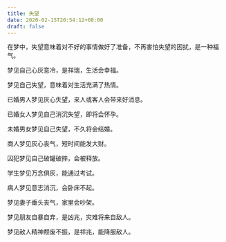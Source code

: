 ```yaml
---
title: 失望
date: 2020-02-15T20:54:12+08:00
draft: false
---
```


在梦中，失望意味着对不好的事情做好了准备，不再害怕失望的困扰，是一种福气。


梦见自己心灰意冷，是祥瑞，生活会幸福。


梦见自己失望，意味着对生活充满了热情。


已婚男人梦见灰心失望，来人或客人会带来好消息。


已婚女人梦见自己消沉失望，即将会怀孕。


未婚男女梦见自己失望，不久将会结婚。


商人梦见灰心丧气，短时间能发大财。


囚犯梦见自己破罐破摔，会被释放。


学生梦见万念俱灰，能通过考试。


病人梦见意志消沉，会卧床不起。


梦见妻子垂头丧气，家里会吵架。


梦见朋友自暴自弃，是凶兆，灾难将来自敌人。


梦见敌人精神颓废不振，是祥兆，能降服敌人。
